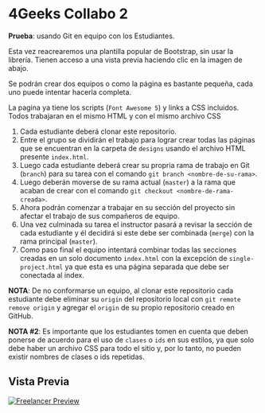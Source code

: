 # 4Geeks Collabo 2

**Prueba**: usando Git en equipo con los Estudiantes.

Esta vez reacrearemos una plantilla popular de Bootstrap, sin usar la librería.
Tienen acceso a una vista previa haciendo clic en la imagen de abajo.

Se podrán crear dos equipos o como la página es bastante pequeña, cada uno puede intentar hacerla completa.

La pagina ya tiene los scripts (`Font Awesome 5`) y links a CSS incluidos. Todos trabajaran en el mismo HTML y con el mismo archivo CSS

1. Cada estudiante deberá clonar este repositorio.
2. Entre el grupo se dividirán el trabajo para lograr crear todas las páginas que se encuentran en la carpeta de `designs` usando el archivo HTML presente `index.html`.
3. Luego cada estudiante deberá crear su propria rama de trabajo en Git (`branch`) para su tarea con el comando `git branch <nombre-de-su-rama>`.
4. Luego deberán moverse de su rama actual (`master`) a la rama que acaban de crear con el comando `git checkout <nombre-de-rama-creada>`.
5. Ahora podrán comenzar a trabajar en su sección del proyecto sin afectar el trabajo de sus compañeros de equipo.
6. Una vez culminada su tarea el instructor pasará a revisar la sección de cada estudiante y él decidirá si este debe ser combinada (`merge`) con la rama principal (`master`).
7. Como paso final el equipo intentará combinar todas las secciones creadas en un solo documento `index.html` con la excepción de `single-project.html` ya que esta es una página separada que debe ser conectada al index.

**NOTA**: De no conformarse un equipo, al clonar este repositorio cada estudiante debe eliminar su `origin` del repositorio local con `git remote remove origin` y agregar el `origin` de su propio repositorio creado en GitHub.

**NOTA #2**: Es importante que los estudiantes tomen en cuenta que deben ponerse de acuerdo para el uso de `clases` o `ids` en sus estilos, ya que solo debe haber un archivo CSS para todo el sitio y, por lo tanto, no pueden existir nombres de clases o ids repetidas.

## Vista Previa

[![Freelancer Preview](https://startbootstrap.com/assets/img/templates/freelancer.jpg)](https://blackrockdigital.github.io/startbootstrap-freelancer/)